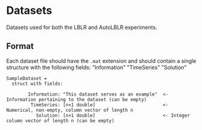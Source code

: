 # Datasets
Datasets used for both the LBLR and AutoLBLR experiments.

## Format
Each dataset file should have the `.mat` extension and should contain a single structure with the following fields: "Information" "TimeSeries" "Solution"
```
SampleDataset = 
  struct with fields:

        Information: "This dataset serves as an example"  <- Information pertaining to the dataset (can be empty)
         TimeSeries: [n×1 double]                         <- Numerical, non-empty, column vector of length n
           Solution: [n×1 double]                         <- Integer column vector of length n (can be empty)
```
